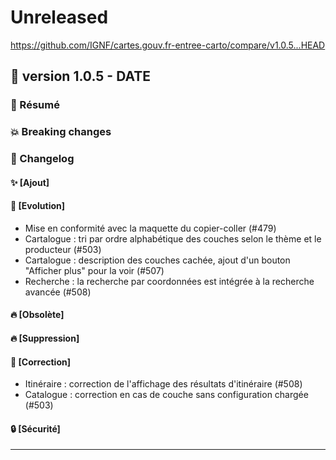 # Unreleased

<https://github.com/IGNF/cartes.gouv.fr-entree-carto/compare/v1.0.5...HEAD>

## 🔖 version 1.0.5 - __DATE__

### 🎉 Résumé

### 💥 Breaking changes

### 📖 Changelog

#### ✨ [Ajout]

#### 🔨 [Evolution]

  - Mise en conformité avec la maquette du copier-coller (#479)
  - Cartalogue : tri par ordre alphabétique des couches selon le thème et le producteur (#503)
  - Cartalogue : description des couches cachée, ajout d'un bouton "Afficher plus" pour la voir (#507)
  - Recherche : la recherche par coordonnées est intégrée à la recherche avancée (#508)

#### 🔥 [Obsolète]

#### 🔥 [Suppression]

#### 🐛 [Correction]

  - Itinéraire : correction de l'affichage des résultats d'itinéraire (#508)
  - Catalogue : correction en cas de couche sans configuration chargée (#503)

#### 🔒 [Sécurité]

---
